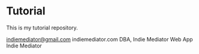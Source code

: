 # Tutorial

This is my tutorial repository.

indiemediator@gmail.com
indiemediator.com
DBA, Indie Mediator
Web App Indie Mediator
